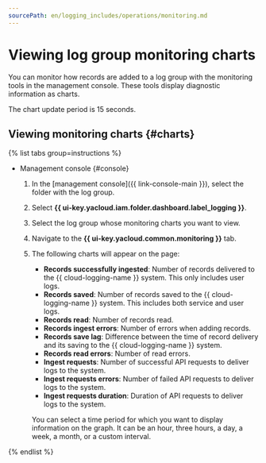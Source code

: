```yaml
---
sourcePath: en/logging_includes/operations/monitoring.md
---
```

# Viewing log group monitoring charts

You can monitor how records are added to a log group with the monitoring tools in the management console. These tools display diagnostic information as charts.

The chart update period is 15 seconds.

## Viewing monitoring charts {#charts}

{% list tabs group=instructions %}

- Management console {#console}

  1. In the [management console]({{ link-console-main }}), select the folder with the log group.
  1. Select **{{ ui-key.yacloud.iam.folder.dashboard.label_logging }}**.
  1. Select the log group whose monitoring charts you want to view.
  1. Navigate to the **{{ ui-key.yacloud.common.monitoring }}** tab.
  1. The following charts will appear on the page:
      * **Records successfully ingested**: Number of records delivered to the {{ cloud-logging-name }} system. This only includes user logs.
      * **Records saved**: Number of records saved to the {{ cloud-logging-name }} system. This includes both service and user logs.
      * **Records read**: Number of records read.
      * **Records ingest errors**: Number of errors when adding records.
      * **Records save lag**: Difference between the time of record delivery and its saving to the {{ cloud-logging-name }} system.
      * **Records read errors**: Number of read errors.
      * **Ingest requests**: Number of successful API requests to deliver logs to the system.
      * **Ingest requests errors**: Number of failed API requests to deliver logs to the system.
      * **Ingest requests duration**: Duration of API requests to deliver logs to the system.

      You can select a time period for which you want to display information on the graph. It can be an hour, three hours, a day, a week, a month, or a custom interval.

{% endlist %}